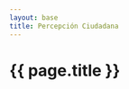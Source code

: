 ```yaml
---
layout: base
title: Percepción Ciudadana
---
```


<style>
.barchart {
    height: 100px;
}
</style>

<h1 class='thin orange'>{{ page.title }}</h1>
<div class='row'>
    <div class='col-md-12 air-top'>
        <div class='tabla-de-agendas' id='chart'>
            <!-- Charts Here -->
        </div>
    </div>
</div>

<!-- Libraries -->
<script src="{{ site.baseurl }}/js/lib/d3.v3.min.js" charset="utf-8"></script>
<script src="{{ site.baseurl }}/js/lib/underscore.js" charset="utf-8"></script>
<script src="{{ site.baseurl }}/js/lib/backbone.js" charset="utf-8"></script>
<script src="{{ site.baseurl }}/js/candidatometro.js"></script>

<script>

    var jsonUrl = '{{ site.baseurl }}/data/percepcion_ciudadana.json';

    var dset = Candidatometro.Dataset()
        .json(jsonUrl);



    var a = {};
    _.extend(a, Backbone.Events);

    a.listenTo(dset, 'dataset:ready', function() {

        var barchart = Candidatometro.BarChart();

        var data = [
            {
                name: 'Michelle Bachelet Jeria',
                img: '{{ site.baseurl }}/img/fot_michelle_bachelet.jpg',
                data: dset.items().get('Michelle Bachelet Jeria')
            },
            {
                name: 'Evelyn Matthei Fornet',
                img: '{{ site.baseurl }}/img/fot_evelyn_matthei.jpg',
                data: dset.items().get('Evelyn Matthei Fornet')
            },
            {
                name: 'Evelyn Matthei Fornet',
                img: '{{ site.baseurl }}/img/fot_evelyn_matthei.jpg',
                data: dset.items().get('Evelyn Matthei Fornet')
            },
            {
                name: 'Evelyn Matthei Fornet',
                img: '{{ site.baseurl }}/img/fot_evelyn_matthei.jpg',
                data: dset.items().get('Evelyn Matthei Fornet')
            },
            {
                name: 'Evelyn Matthei Fornet',
                img: '{{ site.baseurl }}/img/fot_evelyn_matthei.jpg',
                data: dset.items().get('Evelyn Matthei Fornet')
            },
            {
                name: 'Evelyn Matthei Fornet',
                img: '{{ site.baseurl }}/img/fot_evelyn_matthei.jpg',
                data: dset.items().get('Evelyn Matthei Fornet')
            },
            {
                name: 'Evelyn Matthei Fornet',
                img: '{{ site.baseurl }}/img/fot_evelyn_matthei.jpg',
                data: dset.items().get('Evelyn Matthei Fornet')
            },
            {
                name: 'Evelyn Matthei Fornet',
                img: '{{ site.baseurl }}/img/fot_evelyn_matthei.jpg',
                data: dset.items().get('Evelyn Matthei Fornet')
            }
        ];


        var rowCandidato = d3.select('#chart').selectAll('div, .candidato, .row')
            .data(data)
            .enter()
            .append('div')
            .attr('class', 'candidato row');

        // Avatar
        var divAvatar = rowCandidato.append('div')
            .attr('class', 'col-sm-2 avatar');

        divAvatar
            .append('img')
            .attr('class', 'img-circle img-responsive')
            .attr('src', function(d) { return d.img; });

        divAvatar.append('h6')
            .attr('class', 'bold uc')
            .text(function(d) { return d.name; });

        var divGraph = rowCandidato.append('div')
            .attr('class', 'col-sm-10 graph')
            .call(barchart);


        // rowCandidato.append('div')
        //     .attr('class', 'col-sm-10 graph');

        // d3.select('#chart').selectAll('div.candidato')
        //     .data(data)
        //     .enter()
        //     .append('div')
        //     .classed('candidato', true)
        //     .call(chart);

    });

</script>

